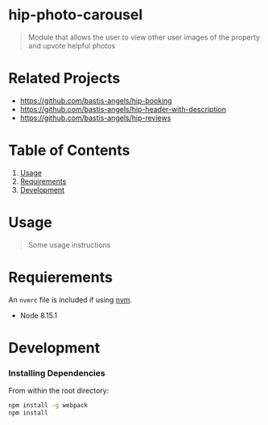 # hip-photo-carousel
> Module that allows the user to view other user images of the property and upvote helpful photos


# Related Projects

- https://github.com/bastis-angels/hip-booking 
- https://github.com/bastis-angels/hip-header-with-description 
- https://github.com/bastis-angels/hip-reviews 

# Table of Contents
1. [Usage](#Usage)
1. [Requirements](#requirements)
1. [Development](#development)
  
# Usage
> Some usage instructions

# Requierements
An `nvmrc` file is included if using [nvm](https://github.com/creationix/nvm).

- Node 8.15.1

# Development

### Installing Dependencies
From within the root directory:

```sh
npm install -g webpack
npm install
```

